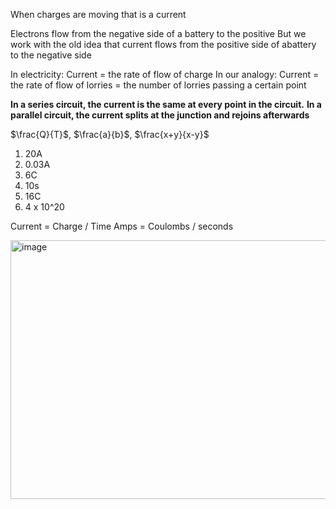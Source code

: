 When charges are moving that is a current

Electrons flow from the negative side of a battery to the positive
But we work with the old idea that current flows from the positive side of abattery to the negative side

In electricity:
  Current = the rate of flow of charge
In our analogy:
  Current =  the rate of flow of lorries = the number of lorries passing a certain point

**In a series circuit, the current is the same at every point in the circuit.**
**In a parallel circuit, the current splits at the junction and rejoins afterwards**

$\frac{Q}{T}$, $\frac{a}{b}$, $\frac{x+y}{x-y}$

1. 20A
2. 0.03A
3. 6C
4. 10s
5. 16C
6. 4 x 10^20

Current = Charge / Time
Amps = Coulombs / seconds



<img width="600" height="414" alt="image" src="https://github.com/user-attachments/assets/c7c2b882-e437-47f2-8651-8ca8abb45ed1" />
